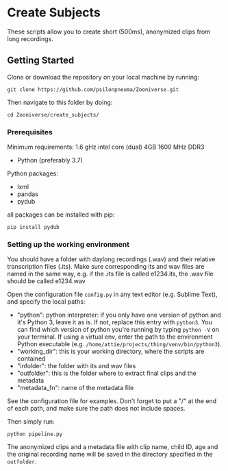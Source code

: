 # Create Subjects 

These scripts allow you to create short (500ms), anonymized clips from long recordings.

## Getting Started

Clone or download the repository on your local machine by running:
```
git clone https://github.com/psilonpneuma/Zooniverse.git
```
Then navigate to this folder by doing:
```
cd Zooniverse/create_subjects/
```

### Prerequisites

Minimum requirements: 1.6 gHz intel core (dual) 4GB 1600 MHz DDR3

* Python (preferably 3.7)

Python packages:

* lxml
* pandas
* pydub

all packages can be installed with pip:
```
pip install pydub
```

### Setting up the working environment

You should have a folder with daylong recordings (.wav) and their relative transcription files (.its).
Make sure corresponding its and wav files are named in the same way, e.g. if the .its file is called e1234.its, the .wav file should be called e1234.wav

Open the configuration file `config.py` in any text editor (e.g. Sublime Text), and specify the local paths:
* "python": python interpreter: if you only have one version of python and it's Python 3, leave it as is. If not, replace this entry with `python3`. You can find which version of python you're running by typing `python -V` on your terminal. If using a virtual env, enter the path to the environment Python executable (e.g. `/home/attie/projects/thing/venv/bin/python3`).
* "working_dir": this is your working directory, where the scripts are contained
* "infolder": the folder with its and wav files
* "outfolder": this is the folder where to extract final clips and the metadata
* "metadata_fn": name of the metadata file

See the configuration file for examples. Don't forget to put a "/" at the end of each path, and make sure the path does not include spaces.

Then simply run:

```
python pipeline.py
```

The anonymized clips and a metadata file with clip name, child ID, age and the original recording name
will be saved in the directory specified in the `outfolder`.

